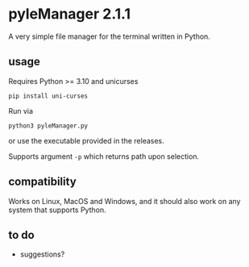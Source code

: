 # pyleManager 2.1.1

A very simple file manager for the terminal written in Python.

## usage

Requires Python >= 3.10 and unicurses
```
pip install uni-curses
```
Run via
```
python3 pyleManager.py
```
or use the executable provided in the releases.

Supports argument `-p` which returns path upon selection.

## compatibility

Works on Linux, MacOS and Windows, and it should also work on any system that supports Python.

## to do

- suggestions?
